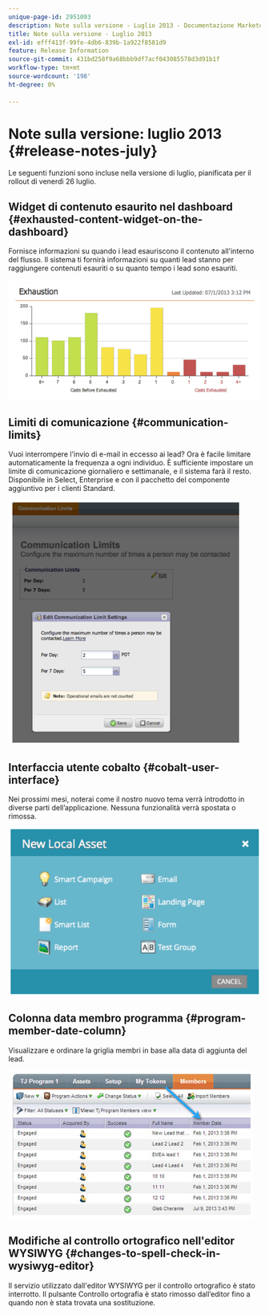 ```yaml
---
unique-page-id: 2951093
description: Note sulla versione - Luglio 2013 - Documentazione Marketo - Documentazione del prodotto
title: Note sulla versione - Luglio 2013
exl-id: efff413f-99fe-4db6-839b-1a922f8581d9
feature: Release Information
source-git-commit: 431bd258f9a68bbb9df7acf043085578d3d91b1f
workflow-type: tm+mt
source-wordcount: '198'
ht-degree: 0%

---
```


# Note sulla versione: luglio 2013 {#release-notes-july}

Le seguenti funzioni sono incluse nella versione di luglio, pianificata per il rollout di venerdì 26 luglio.

## Widget di contenuto esaurito nel dashboard {#exhausted-content-widget-on-the-dashboard}

Fornisce informazioni su quando i lead esauriscono il contenuto all&#39;interno del flusso. Il sistema ti fornirà informazioni su quanti lead stanno per raggiungere contenuti esauriti o su quanto tempo i lead sono esauriti.

![](assets/image2014-9-22-16-3a30-3a50.png)

## Limiti di comunicazione {#communication-limits}

Vuoi interrompere l&#39;invio di e-mail in eccesso ai lead? Ora è facile limitare automaticamente la frequenza a ogni individuo. È sufficiente impostare un limite di comunicazione giornaliero e settimanale, e il sistema farà il resto. Disponibile in Select, Enterprise e con il pacchetto del componente aggiuntivo per i clienti Standard.

![](assets/image2014-9-22-16-3a31-3a13.png)

## Interfaccia utente cobalto {#cobalt-user-interface}

Nei prossimi mesi, noterai come il nostro nuovo tema verrà introdotto in diverse parti dell’applicazione. Nessuna funzionalità verrà spostata o rimossa.

![](assets/image2014-9-22-16-3a31-3a42.png)

## Colonna data membro programma {#program-member-date-column}

Visualizzare e ordinare la griglia membri in base alla data di aggiunta del lead.

![](assets/image2014-9-22-16-3a32-3a1.png)

## Modifiche al controllo ortografico nell&#39;editor WYSIWYG {#changes-to-spell-check-in-wysiwyg-editor}

Il servizio utilizzato dall&#39;editor WYSIWYG per il controllo ortografico è stato interrotto. Il pulsante Controllo ortografia è stato rimosso dall’editor fino a quando non è stata trovata una sostituzione.
